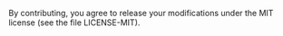 By contributing, you agree to release your modifications under the MIT
license (see the file LICENSE-MIT).
